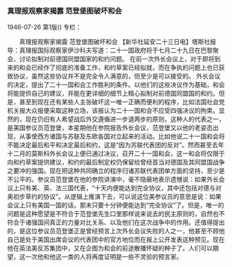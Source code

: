 ### 真理报观察家揭露  范登堡图破坏和会

1946-07-26
第1版()
专栏：

　　真理报观察家揭露
    范登堡图破坏和会
    【新华社延安二十三日电】塔斯社报导：真理报国际观察家伊沙科夫写道：二十一国政府将于七月二十九日在巴黎聚会，讨论拟制对前德国同盟国家的和约问题。
    在前一次外长会议上，对于即将到来的和会已经作了彻底的准备工作，和约草案已经拟就，而在争执的问题上也已获致协议，虽然这些协议并不是完全令人满意的，但至少是可以接受的。
    外长会议的决定，提出了二十一国和会工作胜利的条件。以他们的这些决议作为基础，和会将能提供自己的建议，并能在更详细的细节上精心拟制对前德国同盟国的和约。但是，甚至到现在还有某些人主张破坏这一唯一正确而便利的程序，比如法国社会党机关报大众报便采取这种立场，该报认为二十一国和会不应受四强决议的拘束。显然的，现在仍旧有人希望战后外交遵循进一步退两步的原则，这种人的代表之一，是美国参议员范登堡，本星期他在参院报告外长会议，范登堡又以他的老姿态出现，从事使西方诸国与苏联及东欧各国对立起来的活动。比如他说二十一国和会将不能决定最后和平和决定最后和约，这是“因为苏联代表团的反对”。然而甚至去年十二月的莫斯科外长会议上便已通过决议，召开二十一国和会，这一和会将仅限于向和约草案提供建议，和约的最后制定权仍保留给曾经首当对德国及其同盟国战争之要冲的强国。现在把这种共同确立的程序归诸苏联代表团单方面的坚持，至少是不公平的。参议员范登堡在他的参院讲演中，毫不隐蔽地表示遗憾说：如果外长会议上只有美、英、法三国代表，“十天内便能达到完全协议，其中还包括对德与对奥初步草约的协议”。从逻辑上推演下去，可以说这位美参议员的意思是说：如果会议上只有美国一国的话，那末只要十分钟便能达到“完全协议”了。但是，唯一的问题是这种愿望是不符合于范登堡先生口里那样说来说去的民主原则的，自然也不符合于诸强国间真正的力量对比关系、以及他们在这次战争中的作用。还值得提出的，是这位参议员范登堡正是曾经预言上次外长会议失败的人之一，他甚至不顾他自己是处于美国出席会议的代表团中的官方地位而在报上公开发表这种预见。现在他在英法美反苏集团中，又在企图为和会的前途散播怀疑的种子了。人们可以期望，这一次他和他这一类的人将再度证明是一些不灵验的预言家。
